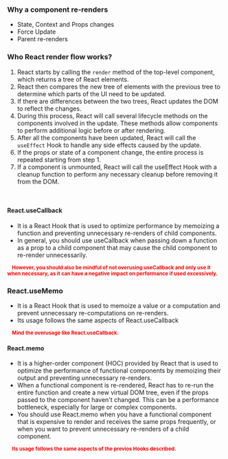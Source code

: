 ### Why a component re-renders

- State, Context and Props changes
- Force Update
- Parent re-renders

### Who React render flow works?

1.  React starts by calling the `render` method of the top-level component, which returns a tree of React elements.
2.  React then compares the new tree of elements with the previous tree to determine which parts of the UI need to be updated.
3.  If there are differences between the two trees, React updates the DOM to reflect the changes.
4.  During this process, React will call several lifecycle methods on the components involved in the update. These methods allow components to perform additional logic before or after rendering.
5.  After all the components have been updated, React will call the `useEffect` Hook to handle any side effects caused by the update.
6.  If the props or state of a component change, the entire process is repeated starting from step 1.
7.  If a component is unmounted, React will call the useEffect Hook with a cleanup function to perform any necessary cleanup before removing it from the DOM.

<br/>

#### React.useCallback

- It is a React Hook that is used to optimize performance by memoizing a function and preventing unnecessary re-renders of child components.
- In general, you should use useCallback when passing down a function as a prop to a child component that may cause the child component to re-render unnecessarily.

<small><strong style="color:red">&nbsp; &nbsp; However, you should also be mindful of not overusing useCallback and only use it when necessary, as it can have a negative impact on performance if used excessively.</strong></small>

### React.useMemo

- It is a React Hook that is used to memoize a value or a computation and prevent unnecessary re-computations on re-renders.
- Its usage follows the same aspects of React.useCallback

<small><strong style="color:red">&nbsp; &nbsp; Mind the overusage like React.useCallback.</strong></small>

#### React.memo

- It is a higher-order component (HOC) provided by React that is used to optimize the performance of functional components by memoizing their output and preventing unnecessary re-renders.
- When a functional component is re-rendered, React has to re-run the entire function and create a new virtual DOM tree, even if the props passed to the component haven't changed. This can be a performance bottleneck, especially for large or complex components.
- You should use React.memo when you have a functional component that is expensive to render and receives the same props frequently, or when you want to prevent unnecessary re-renders of a child component.

<small><strong style="color:red">&nbsp; &nbsp; Its usage follows the same aspects of the previos Hooks described.</strong></small>

